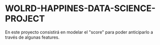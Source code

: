 # WOLRD-HAPPINES-DATA-SCIENCE-PROJECT
En este proyecto consistirá en modelar el "score" para poder anticiparlo a través de algunas features.
